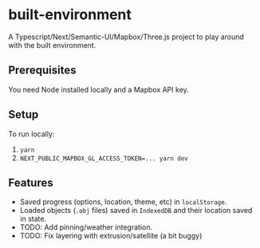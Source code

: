# built-environment

A Typescript/Next/Semantic-UI/Mapbox/Three.js project to play around with the built environment.

## Prerequisites

You need Node installed locally and a Mapbox API key.

## Setup

To run locally:

1. `yarn`
2. `NEXT_PUBLIC_MAPBOX_GL_ACCESS_TOKEN=... yarn dev`
 
## Features

* Saved progress (options, location, theme, etc) in `localStorage`.
* Loaded objects (`.obj` files) saved in `IndexedDB` and their location saved in state.
* TODO: Add pinning/weather integration.
* TODO: Fix layering with extrusion/satellite (a bit buggy)
